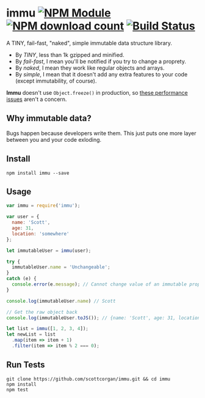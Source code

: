 # immu [![NPM Module](http://img.shields.io/npm/v/immu.svg?style=flat-square)](https://npmjs.org/package/immu) [![NPM download count](https://img.shields.io/npm/dm/immu.svg?style=flat-square)](https://npmjs.org/package/immu) [![Build Status](http://img.shields.io/travis/scottcorgan/immu.svg?style=flat-square)](https://travis-ci.org/scottcorgan/immu)

A TINY, fail-fast, "naked", simple immutable data structure library.

* By *TINY*, less than 1k gzipped and minified.
* By *fail-fast*, I mean you'll be notified if you try to change a proprety.
* By *naked*, I mean they work like regular objects and arrays.
* By *simple*, I mean that it doesn't add any extra features to your code (except immutability, of course).

**Immu** doesn't use `Object.freeze()` in production, so [these performance issues](http://jsperf.com/freeze-vs-seal-vs-normal/3) aren't a concern.

## Why immutable data?

Bugs happen because developers write them. This just puts one more layer between you and your code exloding.

## Install

```
npm install immu --save
```

## Usage

```js
var immu = require('immu');

var user = {
  name: 'Scott',
  age: 31,
  location: 'somewhere'
};

let immutableUser = immu(user);

try {
  immutableUser.name = 'Unchangeable';
}
catch (e) {
  console.error(e.message); // Cannot change value of an immutable property
}

console.log(immutableUser.name) // Scott

// Get the raw object back
console.log(immutableUser.toJS()); // {name: 'Scott', age: 31, location: 'somewhere'}

let list = immu([1, 2, 3, 4]);
let newList = list
  .map(item => item + 1)
  .filter(item => item % 2 === 0);
```

## Run Tests

```
git clone https://github.com/scottcorgan/immu.git && cd immu
npm install
npm test
```
